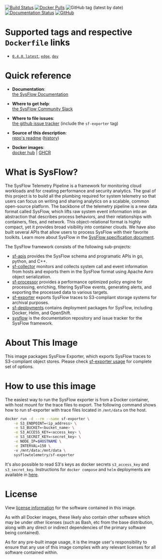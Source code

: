 [![Build Status](https://img.shields.io/github/workflow/status/sysflow-telemetry/sf-exporter/ci)](https://github.com/sysflow-telemetry/sf-exporter/actions)
[![Docker Pulls](https://img.shields.io/docker/pulls/sysflowtelemetry/sf-exporter)](https://hub.docker.com/r/sysflowtelemetry/sf-exporter)
![GitHub tag (latest by date)](https://img.shields.io/github/v/tag/sysflow-telemetry/sf-exporter)
[![Documentation Status](https://readthedocs.org/projects/sysflow/badge/?version=latest)](https://sysflow.readthedocs.io/en/latest/?badge=latest)
[![GitHub](https://img.shields.io/github/license/sysflow-telemetry/sf-exporter)](https://github.com/sysflow-telemetry/sf-exporter/blob/master/LICENSE.md)

# Supported tags and respective `Dockerfile` links

-	[`0.4.0`, `latest`](https://github.com/sysflow-telemetry/sf-exporter/blob/0.4.0-rc1/Dockerfile), [`edge`](https://github.com/sysflow-telemetry/sf-exporter/blob/master/Dockerfile), [`dev`](https://github.com/sysflow-telemetry/sf-exporter/blob/dev/Dockerfile)

# Quick reference

-	**Documentation**:  
	[the SysFlow Documentation](https://sysflow.readthedocs.io)
  
-	**Where to get help**:  
	[the SysFlow Community Slack](https://join.slack.com/t/sysflow-telemetry/shared_invite/enQtODA5OTA3NjE0MTAzLTlkMGJlZDQzYTc3MzhjMzUwNDExNmYyNWY0NWIwODNjYmRhYWEwNGU0ZmFkNGQ2NzVmYjYxMWFjYTM1MzA5YWQ)

-	**Where to file issues**:  
	[the github issue tracker](https://github.com/sysflow-telemetry/sysflow/issues) (include the `sf-exporter` tag)

-	**Source of this description**:  
	[repo's readme](https://github.com/sysflow-telemetry/sf-exporter/edit/master/README.md) ([history](https://github.com/sysflow-telemetry/sf-exporter/commits/master))

-	**Docker images**:  
	[docker hub](https://hub.docker.com/u/sysflowtelemetry) | [GHCR](https://github.com/orgs/sysflow-telemetry/packages)

# What is SysFlow?

The SysFlow Telemetry Pipeline is a framework for monitoring cloud workloads and for creating performance and security analytics. The goal of this project is to build all the plumbing required for system telemetry so that users can focus on writing and sharing analytics on a scalable, common open-source platform. The backbone of the telemetry pipeline is a new data format called SysFlow, which lifts raw system event information into an abstraction that describes process behaviors, and their relationships with containers, files, and network. This object-relational format is highly compact, yet it provides broad visibility into container clouds. We have also built several APIs that allow users to process SysFlow with their favorite toolkits. Learn more about SysFlow in the [SysFlow specification document](https://sysflow.readthedocs.io/en/latest/spec.html).

The SysFlow framework consists of the following sub-projects:

- [sf-apis](https://github.com/sysflow-telemetry/sf-apis) provides the SysFlow schema and programatic APIs in go, python, and C++.
- [sf-collector](https://github.com/sysflow-telemetry/sf-collector) monitors and collects system call and event information from hosts and exports them in the SysFlow format using Apache Avro object serialization.
- [sf-processor](https://github.com/sysflow-telemetry/sf-processor) provides a performance optimized policy engine for processing, enriching, filtering SysFlow events, generating alerts, and exporting the processed data to various targets.
- [sf-exporter](https://github.com/sysflow-telemetry/sf-exporter) exports SysFlow traces to S3-compliant storage systems for archival purposes.
- [sf-deployments](https://github.com/sysflow-telemetry/sf-deployments) contains deployment packages for SysFlow, including Docker, Helm, and OpenShift.
- [sysflow](https://github.com/sysflow-telemetry/sysflow) is the documentation repository and issue tracker for the SysFlow framework.

# About This Image

This image packages SysFlow Exporter, which exports SysFlow traces to S3-compliant object stores. Please check [sf-exporter usage](https://sysflow.readthedocs.io/en/latest/exporter.html#usage) for complete set of options.

# How to use this image

The easiest way to run the SysFlow exporter is from a Docker container, with host mount for the trace files to export. The following command shows how to run sf-exporter with trace files located in `/mnt/data` on the host.

```bash
docker run -d --rm --name sf-exporter \
    -e S3_ENDPOINT=<ip_address> \
    -e S3_BUCKET=<bucket_name> \
    -e S3_ACCESS_KEY=<access_key> \
    -e S3_SECRET_KEY=<secret_key> \
    -e NODE_IP=$HOSTNAME \
    -e INTERVAL=150 \ 
    -v /mnt/data:/mnt/data \
    sysflowtelemetry/sf-exporter
```

It's also possible to read S3's keys as docker secrets `s3_access_key` and `s3_secret_key`. Instructions for `docker compose` and `helm` deployments are available in [here](https://sysflow.readthedocs.io/en/latest/deploy.html).

# License

View [license information](https://github.com/sysflow-telemetry/sf-exporter/blob/master/LICENSE.md) for the software contained in this image.

As with all Docker images, these likely also contain other software which may be under other licenses (such as Bash, etc from the base distribution, along with any direct or indirect dependencies of the primary software being contained).

As for any pre-built image usage, it is the image user's responsibility to ensure that any use of this image complies with any relevant licenses for all software contained within.
